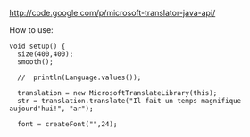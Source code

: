 http://code.google.com/p/microsoft-translator-java-api/

How to use:
```processing
void setup() {
  size(400,400);
  smooth();
  
  //  println(Language.values());
  
  translation = new MicrosoftTranslateLibrary(this);
  str = translation.translate("Il fait un temps magnifique aujourd'hui!", "ar");
  
  font = createFont("",24);
  
```
